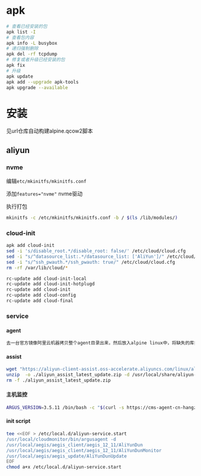# apk
```bash
# 查看已经安装的包
apk list -I
# 查看包内容
apk info -L busybox
# 递归强制删除
apk del -rf tcpdump
# 修复或者升级已经安装的包
apk fix
# 升级
apk update
apk add --upgrade apk-tools
apk upgrade --available
```


# 安装
见url仓库自动构建alpine.qcow2脚本

## aliyun
### nvme
编辑`etc/mkinitfs/mkinitfs.conf`

添加`features="nvme"` nvme驱动

执行打包
```bash
mkinitfs -c /etc/mkinitfs/mkinitfs.conf -b / $(ls /lib/modules/)
```

### cloud-init
```bash
apk add cloud-init
sed -i 's/disable_root.*/disable_root: false/' /etc/cloud/cloud.cfg
sed -i "s/^datasource_list:.*/datasource_list: ['AliYun']/" /etc/cloud/cloud.cfg
sed -i "s/^ssh_pwauth.*/ssh_pwauth: true/" /etc/cloud/cloud.cfg
rm -rf /var/lib/cloud/*

rc-update add cloud-init-local
rc-update add cloud-init-hotplugd
rc-update add cloud-init
rc-update add cloud-config
rc-update add cloud-final
```

### service
#### agent
```bash
去一台官方镜像阿里云机器拷贝整个agent目录出来，然后放入alpine linux中，将缺失的库拷贝到glibc混合层中
```
#### assist
```bash
wget "https://aliyun-client-assist.oss-accelerate.aliyuncs.com/linux/aliyun_assist_latest_update.zip"
unzip  -o ./aliyun_assist_latest_update.zip -d /usr/local/share/aliyun-assist/
rm -f ./aliyun_assist_latest_update.zip
```
#### 主机监控
```bash
ARGUS_VERSION=3.5.11 /bin/bash -c "$(curl -s https://cms-agent-cn-hangzhou.oss-cn-hangzhou-internal.aliyuncs.com/Argus/agent_install-1.10.sh)"
```
#### init script
```bash
tee <<EOF > /etc/local.d/aliyun-service.start
/usr/local/cloudmonitor/bin/argusagent -d
/usr/local/aegis/aegis_client/aegis_12_11/AliYunDun
/usr/local/aegis/aegis_client/aegis_12_11/AliYunDunMonitor
/usr/local/aegis/aegis_update/AliYunDunUpdate
EOF
chmod a+x /etc/local.d/aliyun-service.start
```
